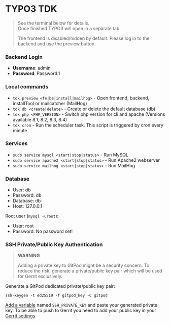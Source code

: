# TYPO3 TDK

> See the terminal below for details.            
> Once finished TYPO3 will open in a separate tab
>
> The frontend is disabled/hidden by default.
> Please log in to the backend and use the preview button.

### Backend Login

* **Username**: admin
* **Password**: Password.1

### Local commands

* `tdk preview <fe|be|install|mailhog>` - Open frontend, backend, installTool or mailcatcher (MailHog)
* `tdk db <create|delete>` - Create or delete the default database (db)
* `tdk php <PHP_VERSION>` - Switch php version for cli and apache 
  (Versions available 8.1, 8.2, 8.3, 8.4)
* `tdk cron` - Run the scheduler task. This script is triggered by cron every minute

### Services 

* `sudo service mysql <start|stop|status>` - Run MySQL
* `sudo service apache2 <start|stop|status>` - Run Apache2 webserver
* `sudo service mailhog <start|stop|status>` - Run MailHog

### Database

* User: db
* Password: db
* Database: db
* Host: 127.0.0.1

Root user (`mysql -uroot`):
* User: root
* Password: No password set!

### SSH Private/Public Key Authentication

> **WARNING**
>
> Adding a private key to GitPod might be a security concern.
> To reduce the risk, generate a private/public key pair which will be used for Gerrit exclusively.

Generate a GitPod dedicated private/public key pair:

```
ssh-keygen -t ed25519 -f gitpod_key -C gitpod
```

[Add a variable](https://gitpod.io/variables) named `SSH_PRIVATE_KEY` and
paste your generated private key. To be able to push to Gerrit you need to add
your public key in your [Gerrit settings](https://review.typo3.org/settings/#SSHKeys)
